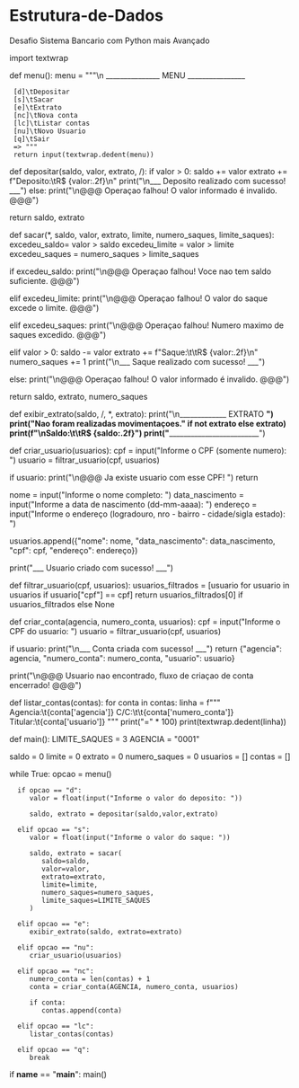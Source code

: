 # Estrutura-de-Dados
Desafio Sistema Bancario com Python mais Avançado 


import textwrap
 

def menu(): 
     menu = """\n
     _______________ MENU ________________   

     [d]\tDepositar
     [s]\tSacar
     [e]\tExtrato
     [nc]\tNova conta
     [lc]\tListar contas
     [nu]\tNovo Usuario 
     [q]\tSair
     => """
     return input(textwrap.dedent(menu))


def depositar(saldo, valor, extrato, /):
   if valor > 0:
      saldo += valor
      extrato += f"Deposito:\tR$ {valor:.2f}\n"
      print("\n___ Deposito realizado com sucesso! ___")
   else:
      print("\n@@@ Operaçao falhou! O valor informado é invalido. @@@")
   
   return saldo, extrato


def sacar(*, saldo, valor, extrato, limite, numero_saques, limite_saques):
   excedeu_saldo= valor > saldo
   excedeu_limite = valor > limite
   excedeu_saques = numero_saques > limite_saques

   if excedeu_saldo:
      print("\n@@@ Operaçao falhou! Voce nao tem saldo suficiente. @@@")

   elif excedeu_limite:
      print("\n@@@ Operaçao falhou! O valor do saque excede o limite. @@@")
   
   elif excedeu_saques:
      print("\n@@@ Operaçao falhou! Numero maximo de saques excedido. @@@")
   
   elif valor > 0:
      saldo -= valor
      extrato += f"Saque:\t\tR$ {valor:.2f}\n"
      numero_saques += 1
      print("\n___ Saque realizado com sucesso! ___")

   else:
      print("\n@@@ Operaçao falhou! O valor informado é invalido. @@@")

   return saldo, extrato, numero_saques


def exibir_extrato(saldo, /, *, extrato):
   print("\n_____________ EXTRATO ______________")
   print("Nao foram realizadas movimentaçoes." if not extrato else extrato)
   print(f"\nSaldo:\t\tR$ {saldo:.2f}")
   print("_______________________________________")


def criar_usuario(usuarios):
   cpf = input("Informe o CPF (somente numero): ")
   usuario = filtrar_usuario(cpf, usuarios)

   if usuario:
      print("\n@@@ Ja existe usuario com esse CPF! ")
      return
   
   nome = input("Informe o nome completo: ")
   data_nascimento = input("Informe a data de nascimento (dd-mm-aaaa): ")
   endereço = input("Informe o endereço (logradouro, nro - bairro - cidade/sigla estado): ")

   usuarios.append({"nome": nome, "data_nascimento": data_nascimento, "cpf": cpf, "endereço": endereço})

   print("___ Usuario criado com sucesso! ___")


def filtrar_usuario(cpf, usuarios):
   usuarios_filtrados = [usuario for usuario in usuarios if usuario["cpf"] == cpf]
   return usuarios_filtrados[0] if usuarios_filtrados else None
   

def criar_conta(agencia, numero_conta, usuarios):
   cpf = input("Informe o CPF do usuario: ")
   usuario = filtrar_usuario(cpf, usuarios)

   if usuario:
      print("\n___ Conta criada com sucesso! ___")
      return {"agencia": agencia, "numero_conta": numero_conta, "usuario": usuario}
   
   print("\n@@@ Usuario nao encontrado, fluxo de criaçao de conta encerrado! @@@")


def listar_contas(contas):
   for conta in contas:
      linha = f"""\
         Agencia:\t{conta['agencia']}
         C/C:\t\t{conta['numero_conta']}
         Titular:\t{conta['usuario']}
      """
      print("=" * 100)
      print(textwrap.dedent(linha))


def main():
   LIMITE_SAQUES = 3
   AGENCIA = "0001"

   saldo = 0
   limite = 0
   extrato = 0
   numero_saques = 0
   usuarios = []
   contas = [] 

   while True:
      opcao = menu()

      if opcao == "d":
         valor = float(input("Informe o valor do deposito: "))

         saldo, extrato = depositar(saldo,valor,extrato)
      
      elif opcao == "s":
         valor = float(input("Informe o valor do saque: "))

         saldo, extrato = sacar(
            saldo=saldo,
            valor=valor,
            extrato=extrato,
            limite=limite,
            numero_saques=numero_saques,
            limite_saques=LIMITE_SAQUES
         )
      
      elif opcao == "e":
         exibir_extrato(saldo, extrato=extrato)

      elif opcao == "nu":
         criar_usuario(usuarios)
      
      elif opcao == "nc":
         numero_conta = len(contas) + 1 
         conta = criar_conta(AGENCIA, numero_conta, usuarios)

         if conta:
            contas.append(conta)

      elif opcao == "lc":
         listar_contas(contas)
        
      elif opcao == "q":
         break


if __name__ == "__main__":
   main()
